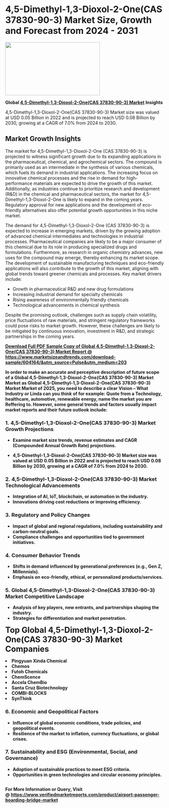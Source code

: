 <H1>4,5-Dimethyl-1,3-Dioxol-2-One(CAS 37830-90-3) Market Size, Growth and Forecast from 2024 - 2031</H1><img class="aligncenter size-medium wp-image-584254" src="https://thirdeyenews.in/wp-content/uploads/2024/09/Global-Market-Research-300x168.jpeg" alt="" width="300" height="168" /><p><strong>Global&nbsp;<a href="https://www.marketsizeandtrends.com/download-sample/604164/&amp;utm_source=Pulse&amp;utm_medium=203">4,5-Dimethyl-1,3-Dioxol-2-One(CAS 37830-90-3) Market</a> Insights</strong></p><p>4,5-Dimethyl-1,3-Dioxol-2-One(CAS 37830-90-3) Market size was valued at USD 0.05 Billion in 2022 and is projected to reach USD 0.08 Billion by 2030, growing at a CAGR of 7.0% from 2024 to 2030.</p><p><h2>Market Growth Insights</h2> <p>The market for 4,5-Dimethyl-1,3-Dioxol-2-One (CAS 37830-90-3) is projected to witness significant growth due to its expanding applications in the pharmaceutical, chemical, and agrochemical sectors. The compound is primarily used as an intermediate in the synthesis of various chemicals, which fuels its demand in industrial applications. The increasing focus on innovative chemical processes and the rise in demand for high-performance materials are expected to drive the growth of this market. Additionally, as industries continue to prioritize research and development (R&D) in the chemical and pharmaceutical sectors, the market for 4,5-Dimethyl-1,3-Dioxol-2-One is likely to expand in the coming years. Regulatory approval for new applications and the development of eco-friendly alternatives also offer potential growth opportunities in this niche market.</p> <p><strong><a href="download-link"></a></strong></p> <p>The demand for 4,5-Dimethyl-1,3-Dioxol-2-One (CAS 37830-90-3) is expected to increase in emerging markets, driven by the growing adoption of advanced chemical intermediates and technologies in industrial processes. Pharmaceutical companies are likely to be a major consumer of this chemical due to its role in producing specialized drugs and formulations. Furthermore, as research in organic chemistry advances, new uses for the compound may emerge, thereby enhancing its market scope. The development of sustainable manufacturing techniques and eco-friendly applications will also contribute to the growth of this market, aligning with global trends toward greener chemicals and processes. Key market drivers include: <ul> <li>Growth in pharmaceutical R&D and new drug formulations</li> <li>Increasing industrial demand for specialty chemicals</li> <li>Rising awareness of environmentally friendly chemicals</li> <li>Technological advancements in chemical synthesis</li> </ul> <p>Despite the promising outlook, challenges such as supply chain volatility, price fluctuations of raw materials, and stringent regulatory frameworks could pose risks to market growth. However, these challenges are likely to be mitigated by continuous innovation, investment in R&D, and strategic partnerships in the coming years.</p> <p><strong><a href="get-more-link"></p><p><span class=""><strong>Download Full PDF Sample Copy of Global 4,5-Dimethyl-1,3-Dioxol-2-One(CAS 37830-90-3) Market Report</strong> @ <a href="https://www.marketsizeandtrends.com/download-sample/604164/&amp;utm_source=Pulse&amp;utm_medium=203" target="_blank">https://www.marketsizeandtrends.com/download-sample/604164/&amp;utm_source=Pulse&amp;utm_medium=203</a></span></p><p>In order to make an accurate and perceptive description of future scope of a Global&nbsp;4,5-Dimethyl-1,3-Dioxol-2-One(CAS 37830-90-3) Market Market as Global&nbsp;4,5-Dimethyl-1,3-Dioxol-2-One(CAS 37830-90-3) Market Market of 2025, you need to describe a clear Vision &ndash; What Industry or Linda can you think of for example: Quote from a Technology, healthcare, automotive, renewable energy, name the market you are Reffering to. However, some general trends and factors usually impact market reports and their future outlook include:</p><h3>1.&nbsp;<strong>4,5-Dimethyl-1,3-Dioxol-2-One(CAS 37830-90-3) Market Growth Projections</strong></h3><ul><li>Examine market size trends, revenue estimates and CAGR (Compounded Annual Growth Rate) projections.</li><li><p>4,5-Dimethyl-1,3-Dioxol-2-One(CAS 37830-90-3) Market size was valued at USD 0.05 Billion in 2022 and is projected to reach USD 0.08 Billion by 2030, growing at a CAGR of 7.0% from 2024 to 2030.</p></li></ul><h3>2.&nbsp;<strong>4,5-Dimethyl-1,3-Dioxol-2-One(CAS 37830-90-3) Market Technological Advancements</strong></h3><ul><li>Integration of AI, IoT, blockchain, or automation in the industry.</li><li>Innovations driving cost reductions or improving efficiency.</li></ul><h3>3.&nbsp;<strong>Regulatory and Policy Changes</strong></h3><ul><li>Impact of global and regional regulations, including sustainability and carbon-neutral goals.</li><li>Compliance challenges and opportunities tied to government initiatives.</li></ul><h3>4.&nbsp;<strong>Consumer Behavior Trends</strong></h3><ul><li>Shifts in demand influenced by generational preferences (e.g., Gen Z, Millennials).</li><li>Emphasis on eco-friendly, ethical, or personalized products/services.</li></ul><h3>5.&nbsp;<strong>Global 4,5-Dimethyl-1,3-Dioxol-2-One(CAS 37830-90-3) Market Competitive Landscape</strong></h3><ul><li>Analysis of key players, new entrants, and partnerships shaping the industry.</li><li>Strategies for differentiation and market penetration.</li></ul><p data-pm-slice="1 1 []"><span style="color: inherit; font-family: inherit; font-size: 25px;">Top Global 4,5-Dimethyl-1,3-Dioxol-2-One(CAS 37830-90-3) Market Companies</span></p><div class="" data-test-id=""><p><li>Pingyuan Xinda Chemical</li><li> Chemos</li><li> Futoh Chemicals</li><li> ChemScence</li><li> Accela ChemBio</li><li> Santa Cruz Biotechnology</li><li> COMBI-BLOCKS</li><li> SynThink</li></p></div><h3>6.&nbsp;<strong>Economic and Geopolitical Factors</strong></h3><ul><li>Influence of global economic conditions, trade policies, and geopolitical events.</li><li>Resilience of the market to inflation, currency fluctuations, or global crises.</li></ul><h3>7.&nbsp;<strong>Sustainability and ESG (Environmental, Social, and Governance)</strong></h3><ul><li>Adoption of sustainable practices to meet ESG criteria.</li><li>Opportunities in green technologies and circular economy principles.</li></ul><h2><strong style="font-size: 14px;">For More Information or Query, Visit @&nbsp;</strong><a style="background-color: #ffffff; font-size: 14px;" href="https://www.marketsizeandtrends.com/report/4-5-dimethyl-1-3-dioxol-2-onecas-37830-90-3-market/" target="_blank">https://www.verifiedmarketreports.com/product/airport-passenger-boarding-bridge-market</a></h2>
